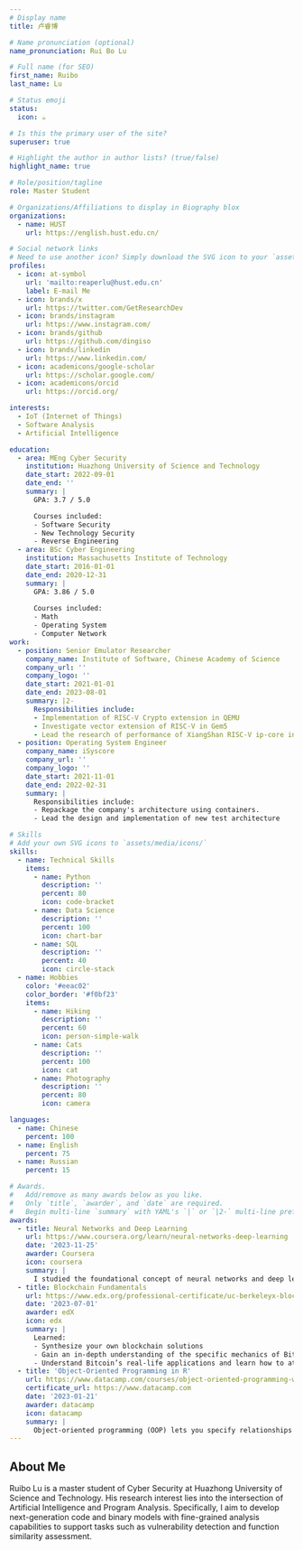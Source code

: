 ```yaml
---
# Display name
title: 卢睿博

# Name pronunciation (optional)
name_pronunciation: Rui Bo Lu

# Full name (for SEO)
first_name: Ruibo 
last_name: Lu

# Status emoji
status:
  icon: ☕️

# Is this the primary user of the site?
superuser: true

# Highlight the author in author lists? (true/false)
highlight_name: true

# Role/position/tagline
role: Master Student

# Organizations/Affiliations to display in Biography blox
organizations:
  - name: HUST
    url: https://english.hust.edu.cn/

# Social network links
# Need to use another icon? Simply download the SVG icon to your `assets/media/icons/` folder.
profiles:
  - icon: at-symbol
    url: 'mailto:reaperlu@hust.edu.cn'
    label: E-mail Me
  - icon: brands/x
    url: https://twitter.com/GetResearchDev
  - icon: brands/instagram
    url: https://www.instagram.com/
  - icon: brands/github
    url: https://github.com/dingiso
  - icon: brands/linkedin
    url: https://www.linkedin.com/
  - icon: academicons/google-scholar
    url: https://scholar.google.com/
  - icon: academicons/orcid
    url: https://orcid.org/

interests:
  - IoT (Internet of Things)
  - Software Analysis
  - Artificial Intelligence

education:
  - area: MEng Cyber Security
    institution: Huazhong University of Science and Technology
    date_start: 2022-09-01
    date_end: ''
    summary: |
      GPA: 3.7 / 5.0

      Courses included:
      - Software Security
      - New Technology Security
      - Reverse Engineering
  - area: BSc Cyber Engineering
    institution: Massachusetts Institute of Technology
    date_start: 2016-01-01
    date_end: 2020-12-31
    summary: |
      GPA: 3.86 / 5.0
      
      Courses included:
      - Math
      - Operating System
      - Computer Network
work:
  - position: Senior Emulator Researcher
    company_name: Institute of Software, Chinese Academy of Science
    company_url: ''
    company_logo: ''
    date_start: 2021-01-01
    date_end: 2023-08-01
    summary: |2-
      Responsibilities include:
      - Implementation of RISC-V Crypto extension in QEMU
      - Investigate vector extension of RISC-V in Gem5
      - Lead the research of performance of XiangShan RISC-V ip-core in Sparta
  - position: Operating System Engineer
    company_name: iSyscore
    company_url: ''
    company_logo: ''
    date_start: 2021-11-01
    date_end: 2022-02-31
    summary: |
      Responsibilities include:
      - Repackage the company's architecture using containers.
      - Lead the design and implementation of new test architecture

# Skills
# Add your own SVG icons to `assets/media/icons/`
skills:
  - name: Technical Skills
    items:
      - name: Python
        description: ''
        percent: 80
        icon: code-bracket
      - name: Data Science
        description: ''
        percent: 100
        icon: chart-bar
      - name: SQL
        description: ''
        percent: 40
        icon: circle-stack
  - name: Hobbies
    color: '#eeac02'
    color_border: '#f0bf23'
    items:
      - name: Hiking
        description: ''
        percent: 60
        icon: person-simple-walk
      - name: Cats
        description: ''
        percent: 100
        icon: cat
      - name: Photography
        description: ''
        percent: 80
        icon: camera

languages:
  - name: Chinese
    percent: 100
  - name: English
    percent: 75
  - name: Russian
    percent: 15

# Awards.
#   Add/remove as many awards below as you like.
#   Only `title`, `awarder`, and `date` are required.
#   Begin multi-line `summary` with YAML's `|` or `|2-` multi-line prefix and indent 2 spaces below.
awards:
  - title: Neural Networks and Deep Learning
    url: https://www.coursera.org/learn/neural-networks-deep-learning
    date: '2023-11-25'
    awarder: Coursera
    icon: coursera
    summary: |
      I studied the foundational concept of neural networks and deep learning. By the end, I was familiar with the significant technological trends driving the rise of deep learning; build, train, and apply fully connected deep neural networks; implement efficient (vectorized) neural networks; identify key parameters in a neural network’s architecture; and apply deep learning to your own applications.
  - title: Blockchain Fundamentals
    url: https://www.edx.org/professional-certificate/uc-berkeleyx-blockchain-fundamentals
    date: '2023-07-01'
    awarder: edX
    icon: edx
    summary: |
      Learned:
      - Synthesize your own blockchain solutions
      - Gain an in-depth understanding of the specific mechanics of Bitcoin
      - Understand Bitcoin’s real-life applications and learn how to attack and destroy Bitcoin, Ethereum, smart contracts and Dapps, and alternatives to Bitcoin’s Proof-of-Work consensus algorithm
  - title: 'Object-Oriented Programming in R'
    url: https://www.datacamp.com/courses/object-oriented-programming-with-s3-and-r6-in-r
    certificate_url: https://www.datacamp.com
    date: '2023-01-21'
    awarder: datacamp
    icon: datacamp
    summary: |
      Object-oriented programming (OOP) lets you specify relationships between functions and the objects that they can act on, helping you manage complexity in your code. This is an intermediate level course, providing an introduction to OOP, using the S3 and R6 systems. S3 is a great day-to-day R programming tool that simplifies some of the functions that you write. R6 is especially useful for industry-specific analyses, working with web APIs, and building GUIs.
---
```


## About Me

Ruibo Lu is a master student of Cyber Security at Huazhong University of Science and Technology. His research interest lies into the intersection of Artificial Intelligence and Program Analysis. Specifically, I aim to develop next-generation code and binary models with fine-grained analysis capabilities to support tasks such as vulnerability detection and function similarity assessment.
